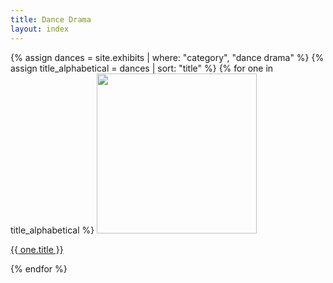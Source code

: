 ```yaml
---
title: Dance Drama
layout: index
---
```



{% assign dances = site.exhibits | where: "category", "dance drama" %}
{% assign title_alphabetical = dances | sort: "title" %}
{% for one in title_alphabetical %}
  <a href="{{ one.url | relative_url }}"><img src="{{ one.image-url }}" width = 256></a>
  <p><a href ="{{ one.url | relative_url }}">{{ one.title }}</a></p>
{% endfor %}
